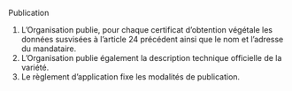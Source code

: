 Publication
1) L’Organisation publie, pour chaque certificat d’obtention végétale les données susvisées
à l’article 24 précédent ainsi que le nom et l’adresse du mandataire.
2) L’Organisation publie également la description technique officielle de la variété.
3) Le règlement d’application fixe les modalités de publication.